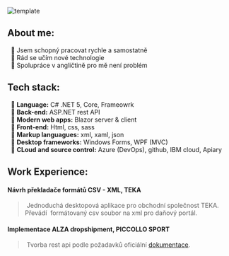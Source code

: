 ![template](https://user-images.githubusercontent.com/61688854/130102892-eaa439a3-4cd3-4921-80cf-7861d6cb29b8.png)

## **About me:**


&nbsp;      🔹 Jsem schopný pracovat rychle a samostatně \
&nbsp;      🔹 Rád se učím nové technologie \
&nbsp;      🔹 Spolupráce v angličtině pro mě není problém 

## **Tech stack:**

&nbsp;      🔹 **Language:**   C# .NET 5, Core, Frameowrk\
&nbsp;      🔹 **Back-end:**   ASP.NET rest API\
&nbsp;      🔹 **Modern web apps:**   Blazor server & client\
&nbsp;      🔹 **Front-end:**   Html, css, sass\
&nbsp;      🔹 **Markup languagues:**   xml, xaml, json\
&nbsp;      🔹 **Desktop frameworks:**   Windows Forms, WPF (MVC)\
&nbsp;      🔹 **CLoud and source control:**   Azure (DevOps), github, IBM cloud, Apiary

## **Work Experience:**
#### **Návrh překladače formátů CSV - XML, TEKA** ####
>&nbsp;Jednoduchá desktopová aplikace pro obchodní společnost TEKA. Převádí 
>&nbsp;formátovaný csv soubor na xml pro daňový portál.

#### **Implementace ALZA dropshipment, PICCOLLO SPORT** ####
>&nbsp;Tvorba rest api podle požadavků oficiální [dokumentace](https://dropa.docs.apiary.io/#/reference/supplier-api/insert-order?mc=reference%2Fbuyer-api%2Fdelivery-result%2Fupdate-delivery-result%2F400).
